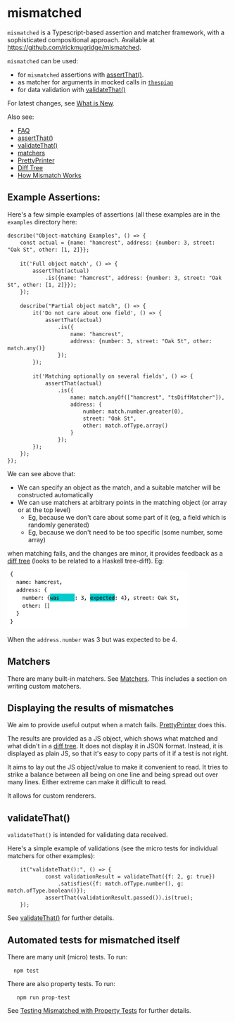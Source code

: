 # mismatched

`mismatched` is a Typescript-based assertion and matcher framework, with a sophisticated compositional approach.
Available at https://github.com/rickmugridge/mismatched.

`mismatched` can be used:
   - for `mismatched` assertions with [assertThat()](src/docs/AssertThat.md).
   - as matcher for arguments in mocked calls in [`thespian`](https://github.com/rickmugridge/thespian)
   - for data validation with [validateThat()](src/docs/ValidateThat.md)

For latest changes, see [What is New](src/docs/WhatIsNew.md).

Also see: 
  * [FAQ](src/docs/FAQ.md)
  * [assertThat()](src/docs/AssertThat.md)
  * [validateThat()](src/docs/ValidateThat.md)
  * [matchers](src/docs/MATCHERS.md)
  * [PrettyPrinter](src/docs/PRETTYPRINTER.md)
  * [Diff Tree](src/docs/DiffTree.md)
  * [How Mismatch Works](src/docs/HowItWorks.md)

## Example Assertions:

Here's a few simple examples of assertions (all these examples are in the `examples` directory here:

```
describe("Object-matching Examples", () => {
    const actual = {name: "hamcrest", address: {number: 3, street: "Oak St", other: [1, 2]}};

    it('Full object match', () => {
        assertThat(actual)
            .is({name: "hamcrest", address: {number: 3, street: "Oak St", other: [1, 2]}});
    });

    describe("Partial object match", () => {
        it('Do not care about one field', () => {
            assertThat(actual)
                .is({
                    name: "hamcrest",
                    address: {number: 3, street: "Oak St", other: match.any()}
                });
        });

        it('Matching optionally on several fields', () => {
            assertThat(actual)
                .is({
                    name: match.anyOf(["hamcrest", "tsDiffMatcher"]),
                    address: {
                        number: match.number.greater(0),
                        street: "Oak St",
                        other: match.ofType.array()
                    }
                });
        });
    });
});
```

We can see above that:
 - We can specify an object as the match, and a suitable matcher will be constructed automatically
 - We can use matchers at arbitrary points in the matching object (or array or at the top level)
   - Eg, because we don't care about some part of it (eg, a field which is randomly generated)
   - Eg, because we don't need to be too specific (some number, some array)
  
when matching fails, and the changes are minor, it provides feedback as a [diff tree](src/docs/DIFFTREE.md) 
(looks to be related to a Haskell tree-diff). Eg:

![failed](MatchFail.png)

When the `address.number` was 3 but was expected to be 4.

## Matchers

There are many built-in matchers. See [Matchers](src/docs/MATCHERS.md). 
This includes a section on writing custom matchers.

## Displaying the results of mismatches

We aim to provide useful output when a match fails. 
[PrettyPrinter](src/docs/PRETTYPRINTER.md) does this.

The results are provided as a JS object, which shows what matched and what didn't in a [diff tree](src/docs/DIFFTREE.md).
It does not display it in JSON format.
Instead, it is displayed as plain JS, so that it's easy to copy parts of it if a test is not right.

It aims to lay out the JS object/value to make it convenient to read.
It tries to strike a balance between all being on one line and being spread out over many lines.
Either extreme can make it difficult to read.

It allows for custom renderers.

## validateThat()

`validateThat()` is intended for validating data received.

Here's a simple example of validations (see the micro tests for individual matchers for other examples):

```
    it("validateThat():", () => {
            const validationResult = validateThat({f: 2, g: true})
                .satisfies({f: match.ofType.number(), g: match.ofType.boolean()});
            assertThat(validationResult.passed()).is(true);
    });
```

See [validateThat()](src/docs/ValidateThat.md) for further details.

## Automated tests for mismatched itself

There are many unit (micro) tests. To run:
```
  npm test
```

There are also property tests. To run:
```
   npm run prop-test
```

See [Testing Mismatched with Property Tests](src/blog/TestingMismatchedWithPropertyTests.md) for further details.